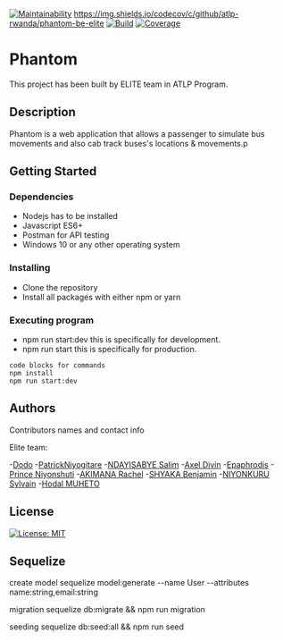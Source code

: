 [![Maintainability](https://api.codeclimate.com/v1/badges/a19ae61085b817267dc5/maintainability)](https://codeclimate.com/github/atlp-rwanda/phantom-be-elite/maintainability) https://img.shields.io/codecov/c/github/atlp-rwanda/phantom-be-elite  [![Build](https://github.com/atlp-rwanda/phantom-be-elite/actions/workflows/build.js.yml/badge.svg)](https://github.com/atlp-rwanda/phantom-be-elite/actions/workflows/build.js.yml) [![Coverage](https://github.com/atlp-rwanda/phantom-be-elite/actions/workflows/coverage.js.yml/badge.svg)](https://github.com/atlp-rwanda/phantom-be-elite/actions/workflows/coverage.js.yml)

# Phantom

This project has been built by ELITE team in ATLP Program.

## Description

Phantom is a web application that allows a passenger to simulate bus movements and also cab track buses's locations & movements.p

## Getting Started

### Dependencies

- Nodejs has to be installed
- Javascript ES6+
- Postman for API testing
- Windows 10 or any other operating system

### Installing

- Clone the repository
- Install all packages with either npm or yarn

### Executing program

- npm run start:dev this is specifically for development.
- npm run start this is specifically for production.

```
code blocks for commands
npm install
npm run start:dev
```

## Authors

Contributors names and contact info

Elite team:

-[Dodo](#https://github.com/mukunzidd) -[PatrickNiyogitare](#https://github.com/PatrickNiyogitare28) -[NDAYISABYE Salim](#https://github.com/Salim-54) -[Axel Divin](#https://github.com/Xldivin) -[Epaphrodis](#https://github.com/) -[Prince Niyonshuti](#https://github.com/PrinceNiyonshuti) -[AKIMANA Rachel](#https://github.com/) -[SHYAKA Benjamin](#https://github.com/) -[NIYONKURU Sylvain](#https://github.com/) -[Hodal MUHETO](#https://github.com/)

## License

[![License: MIT](https://img.shields.io/badge/License-MIT-brightgreen.svg)](https://opensource.org/licenses/MIT)

## Sequelize

create model
sequelize model:generate --name User --attributes name:string,email:string

migration
sequelize db:migrate && npm run migration

seeding
sequelize db:seed:all && npm run seed
